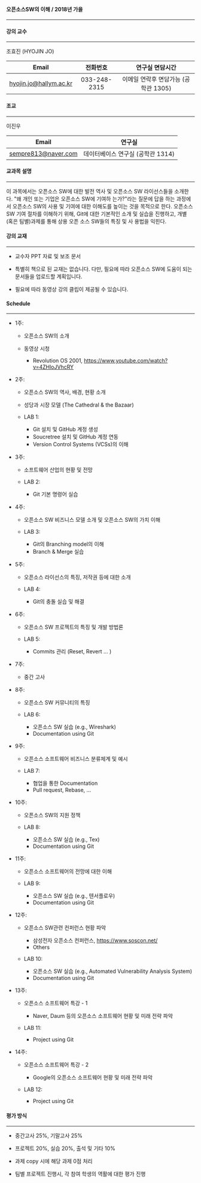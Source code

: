 #### 오픈소스SW의 이해 / 2018년 가을 
-----------------------------

#### 강의 교수 
--------
조효진 (HYOJIN JO)

|   Email | 전화번호 | 연구실	면담시간 | 
|:-------:|:-------:|:------:|
|   hyojin.jo@hallym.ac.kr    |   033-248-2315    |   이메일 연락후 면담가능 (공학관 1305)   |
 

#### 조교
----
이진우

|   Email | 연구실 | 
|:-------:|:------:|
|   sempre813@naver.com     |   데이터베이스 연구실 (공학관 1314)    |
 

#### 교과목 설명
----------
이 과목에서는 오픈소스 SW에 대한 발전 역사 및 오픈소스 SW 라이선스들을 소개한다. "왜 개인 또는 기업은 오픈소스 SW에 기여하
는가?"라는 질문에 답을 하는 과정에서 오픈소스 SW의 사용 및 기여에 대한 이해도를 높이는 것을 목적으로 한다. 오픈소스SW 기여
절차를 이해하기 위해, Git에 대한 기본적인 소개 및 실습을 진행하고, 개별 (혹은 팀별)과제를 통해 상용 오픈 소스 SW들의 특징 및 사
용법을 익힌다. 



#### 강의 교재
--------

* 교수자 PPT 자료 및 보조 문서 

* 특별히 책으로 된 교재는 없습니다. 다만, 필요에 따라 오픈소스 SW에 도움이 되는 문서들을 업로드할 계획입니다. 

* 필요에 따라 동영상 강의 클립이 제공될 수 있습니다.  


#### Schedule
-------

* 1주: 
  * 오픈소스 SW의 소개 
  
  * 동영상 시청 
    * Revolution OS 2001, <https://www.youtube.com/watch?v=4ZHloJVhcRY> 
    
* 2주: 
  * 오픈소스 SW의 역사, 배경, 현황 소개
  * 성당과 시장 모델 (The Cathedral & the Bazaar)
  
  * LAB 1:
    * Git 설치 및 GitHub 계정 생성
    * Soucretree 설치 및 GitHub 계정 연동
    * Version Control Systems (VCSs)의 이해 
        
* 3주: 
  * 소프트웨어 산업의 현황 및 전망
  
  * LAB 2: 
    * Git 기본 명령어 실습
    
    
* 4주: 
  * 오픈소스 SW 비즈니스 모델 소개 및 오픈소스 SW의 가치 이해 
  
  * LAB 3: 
    * Git의 Branching model의 이해
    * Branch & Merge 실습
    
* 5주: 
  * 오픈소스 라이선스의 특징, 저작권 등에 대한 소개 
  
  * LAB 4: 
    * Git의 충돌 실습 및 해결 
    

* 6주: 
  * 오픈소스 SW 프로젝트의 특징 및 개발 방법론
  
  * LAB 5: 
    * Commits 관리 (Reset, Revert ... ) 
       
* 7주: 
  * 중간 고사 


* 8주: 
  * 오픈소스 SW 커뮤니티의 특징
  
  * LAB 6: 
    * 오픈소스 SW 실습 (e.g., Wireshark)
    * Documentation using Git   
    
* 9주: 
  * 오픈소스 소프트웨어 비즈니스 분류체계 및 예시
  
  * LAB 7: 
    * 협업을 통한 Documentation
    * Pull request, Rebase, ...
    
    
* 10주: 
  * 오픈소스 SW의 지원 정책
  
  * LAB 8: 
    * 오픈소스 SW 실습 (e.g., Tex)
    * Documentation using Git 
    
   
* 11주: 
  * 오픈소스 소프트웨어의 전망에 대한 이해
  
  * LAB 9: 
    * 오픈소스 SW 실습 (e.g., 텐서플로우)
    * Documentation using Git 
    
    
* 12주: 
  * 오픈소스 SW관련 컨퍼런스 현황 파악
    * 삼성전자 오픈소스 컨퍼런스, <https://www.soscon.net/>
    * Others
  
  * LAB 10: 
    * 오픈소스 SW 실습 (e.g., Automated Vulnerability Analysis System)
    * Documentation using Git 
    
 
* 13주: 
  * 오픈소스 소프트웨어 특강 - 1
    * Naver, Daum 등의 오픈소스 소프트웨어 현황 및 미래 전략 파악
  
  * LAB 11: 
    * Project using Git 
    
    
* 14주: 
  * 오픈소스 소프트웨어 특강 - 2
    * Google의 오픈소스 소프트웨어 현황 및 미래 전략 파악
  
  * LAB 12: 
    * Project using Git 
    


#### 평가 방식
--------
* 중간고사 25%, 기말고사 25% 

* 프로젝트 20%, 실습 20%, 출석 및 기타 10% 

* 과제 copy 시에 해당 과제 0점 처리 

* 팀별 프로젝트 진행시, 각 참여 학생의 역활에 대한 평가 진행
